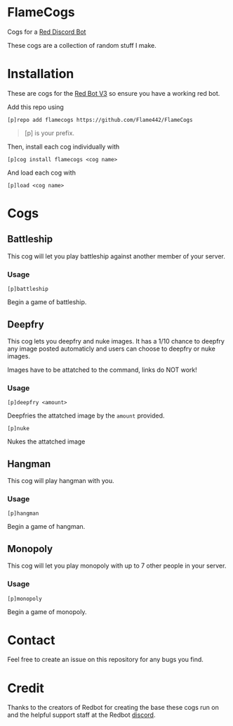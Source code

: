 # FlameCogs
Cogs for a [Red Discord Bot](https://github.com/Cog-Creators/Red-DiscordBot)

These cogs are a collection of random stuff I make.
# Installation
These are cogs for the [Red Bot V3](https://github.com/Cog-Creators/Red-DiscordBot/tree/V3/develop) so ensure you have a working red bot.

Add this repo using

`[p]repo add flamecogs https://github.com/Flame442/FlameCogs`    

>[p] is your prefix.

Then, install each cog individually with

`[p]cog install flamecogs <cog name>`

And load each cog with

`[p]load <cog name>`
# Cogs

## Battleship
This cog will let you play battleship against another member of your server.
### Usage
`[p]battleship`

Begin a game of battleship.
## Deepfry
This cog lets you deepfry and nuke images. It has a 1/10 chance to deepfry any image posted automaticly and users can choose to deepfry or nuke images. 

Images have to be attatched to the command, links do NOT work!
### Usage
`[p]deepfry <amount>`

Deepfries the attatched image by the `amount` provided.

`[p]nuke`

Nukes the attatched image
## Hangman
This cog will play hangman with you.
### Usage
`[p]hangman`

Begin a game of hangman.
## Monopoly
This cog will let you play monopoly with up to 7 other people in your server.
### Usage
`[p]monopoly`

Begin a game of monopoly.
# Contact
Feel free to create an issue on this repository for any bugs you find.
# Credit
Thanks to the creators of Redbot for creating the base these cogs run on and the helpful support staff at the Redbot [discord](https://discord.gg/red).
